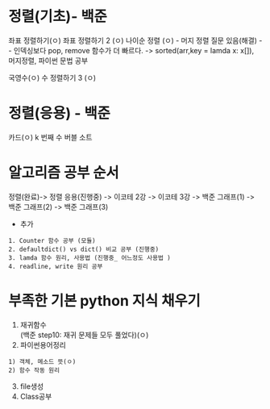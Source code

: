 
# 정렬(기초)- 백준
좌표 정렬하기(ㅇ)
좌표 정렬하기 2 (ㅇ)
나이순 정렬 (ㅇ) - 머지 정렬 질문 있음(해결) -- 인덱싱보다 pop, remove 함수가 더 빠르다.
-> sorted(arr,key = lamda x: x[]), 머지정렬, 파이썬 문법 공부

국영수(ㅇ)
수 정렬하기 3 (ㅇ)

# 정렬(응용) - 백준
카드(ㅇ)
k 번째 수
버블 소트

# 알고리즘 공부 순서
정렬(완료)-> 정렬 응용(진행중) -> 이코테 2강 -> 이코테 3강 -> 백준 그래프(1) -> 백준 그래프(2) -> 백준 그래프(3)  

+ 추가
```  
1. Counter 함수 공부 (모듈)
2. defaultdict() vs dict() 비교 공부 (진행중)
3. lamda 함수 원리, 사용법 (진행중_ 어느정도 사용법 )
4. readline, write 원리 공부 
```
# 부족한 기본 python 지식 채우기

1. 재귀함수  
  (백준 step10: 재귀 문제들 모두 풀었다)(ㅇ)
3. 파이썬용어정리
```
1) 객체, 메소드 뜻(ㅇ)
2) 함수 작동 원리
```
3. file생성
4. Class공부

